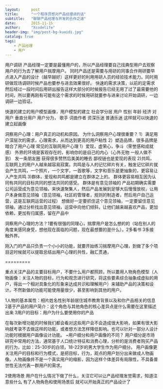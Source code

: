 ```yaml
---
layout:     post
title:      "一个程序员想对产品经理说的话"
subtitle:   "聊聊产品经理与开发的合作之道"
date:       2015-11-15
author:     "Xcodelife"
header-img: "img/post-bg-kuaidi.jpg"
catalog: true
tags:
    - 产品经理
    - 用户
---
```


用户调研
产品经理一定要是最懂用户的，所以产品经理要自己找典型用户去观察用户的行为去了解用户揣摩用户。
同时产品还是需要与用研的同事合作用研要早点进入产品的设计（越早越好）这样更好的利用用研人员的经验技术能力。同时用研做现场调研时候产品也要参与进去效果很好。
快速的需求决策，以前的定需求然后经过一段时间后用研出报告这样大部分的时候报告已经无用了过了最需要他的时间，所以要再刚有可能有这个需求的时候用研就要参与进来讨论开始调研，一边调研一边验证。

快速的建立的用户模型画像，用户模型的建立
社会学分层 用户  性别 年龄 经济 对用户
垂直分用户 用户分为， 歌手 词曲作者 资深乐迷 普通乐迷
这样就可以快速的建立起画像

洞察用户心理：用户真正的动机和原因。
为什么洞察用户心理很重要？
1）满足用户深层次的需求，心理需求，从而达到更高的用户粘性
2）塑造品牌，很多品牌是暗合了用户心理
常见的互联网用户心理
1）爱现，虚荣心，争斗（荣誉感和成就感）
外界的环境是客观存在的，影响你的是自己的内心（心外无物 一般人做不到）
发一条朋友圈 获得很多赞然后美美的睡去
鄙视链也是爱现的表现
2)共鸣，互联网上的用户人越来越容易寂寞。共鸣是与人的记忆碎片有关，触发记忆碎片就会产生共鸣，一个照片，一个文字，一首歌等，文字和音乐是更抽象的，更容易让人产生共鸣
3)群体，爱现和共鸣都是建立在群体之上的。
群体更容易相互因为认同有共同的目标共同的想法共同的感受。
群体是有意见领袖的
产品初期确实需要公司运营成为意见领袖，来快速聚集人，然后产品发展到足够大后慢慢放权，让用户本身做意见领袖（意见领袖，社区的管理者，规则的制造者，然后用户自己运营，这是互联网运营的过程）
想做好一定要抓住这个意见领袖，一定要留住意见领袖，通过分析找出意见领袖，运营中向他们倾斜，让他们越来越喜欢产品，更加依赖，更加有归属感，留在产品中

洞察用户心理的方法？1要有很强的同理心，揣摩用户是怎么想的的（站在别人的角度来感同身受，想他现在面临的问题，现在最想要的是什么）。2多看书 3多接触外界。

刚入门的产品只负责一个小小的功能，就要开始练习揣摩用户心理，到做了多个项目这时候就可以提取总结出用户心理的共性，融汇贯通，

=========

重点关注产品的主要目标用户，不要什么用户都照顾，所以要用人物角色模型（人物画像：关注人物的目标，行为和观念进行研究，将这些要素综合抽象成虚拟的用户，得出一个相对具象化的形象来达成共识和理解用户）来辅助产品的决策和设计。不然新做的功能可能使用量很少，甚至影响到其他的用户。

1人物的基本属性：相片姓名性别年龄居住城市教育背景以及和你产品相关的信息
2基于产品的用户简介：这个角色与其他角色的核心差异点是什么需要在这里描述出来
3用户的目标：用户为什么要使用你的产品

在每次新增功能的时候我们都会看对这些用户会不会造成很大影响，如果有很大影响就考录不去做这样的功能，或者想方法怎样降低影响。也可以针对一部分人设计功能时根据用户画像设计功能。
~用户细分和用户画像的不同？
用户细分是市场研究中常用的方法，通常基于人口统计特征和消费心理，分析的是消费者购买产品的行为，比如：25-30岁的白领，18-22岁的男大学生作为用户细分。
用户画像更关注用户的目标和行为模式，是把目标，行为，观点的用户划分出来做成人物画像。人物画像并不是一个真实用户的缩影，因为这样个体差异有局限性，不具备普世性无法代表一群用户的需求。

2使用场景
用户在什么情况下做了什么，关注它可以让产品经理发觉需求，知道注意些什么
有了人物角色和使用场景后 就可以开始真正的产品设计了








